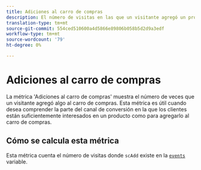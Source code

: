 ```yaml
---
title: Adiciones al carro de compras
description: El número de visitas en las que un visitante agregó un producto al carro de compras.
translation-type: tm+mt
source-git-commit: 554ced510600a4d5866e89806b058b5d2d9a3edf
workflow-type: tm+mt
source-wordcount: '79'
ht-degree: 0%

---
```



# Adiciones al carro de compras

La métrica &#39;Adiciones al carro de compras&#39; muestra el número de veces que un visitante agregó algo al carro de compras. Esta métrica es útil cuando desea comprender la parte del canal de conversión en la que los clientes están suficientemente interesados en un producto como para agregarlo al carro de compras.

## Cómo se calcula esta métrica

Esta métrica cuenta el número de visitas donde `scAdd` existe en la [`events`](/help/implement/vars/page-vars/events/events-overview.md) variable.

